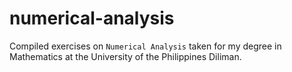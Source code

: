# numerical-analysis
Compiled exercises on `Numerical Analysis` taken for my degree in Mathematics at the University of the Philippines Diliman.
